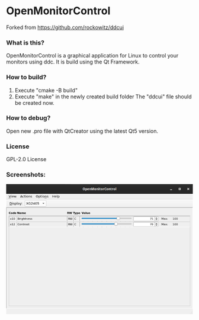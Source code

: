 # OpenMonitorControl

Forked from https://github.com/rockowitz/ddcui

### What is this?
OpenMonitorControl is a graphical application for Linux to control your monitors using ddc. It is build using the Qt Framework.

### How to build?
1. Execute "cmake -B build"
2. Execute "make" in the newly created build folder
The "ddcui" file should be created now.

### How to debug?
Open new .pro file with QtCreator using the latest Qt5 version.

### License
GPL-2.0 License 

### Screenshots:
<img src="https://raw.githubusercontent.com/Nonononoki/OpenMonitorControl/master/screenshots/screenshot1.png">
